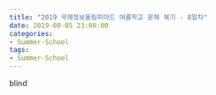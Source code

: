 ```yaml
---
title: "2019 국제정보올림피아드 여름학교 문제 복기 - 8일차"
date: 2019-08-05 23:00:00
categories:
- Summer-School
tags:
- Summer-School
---
```


blind
